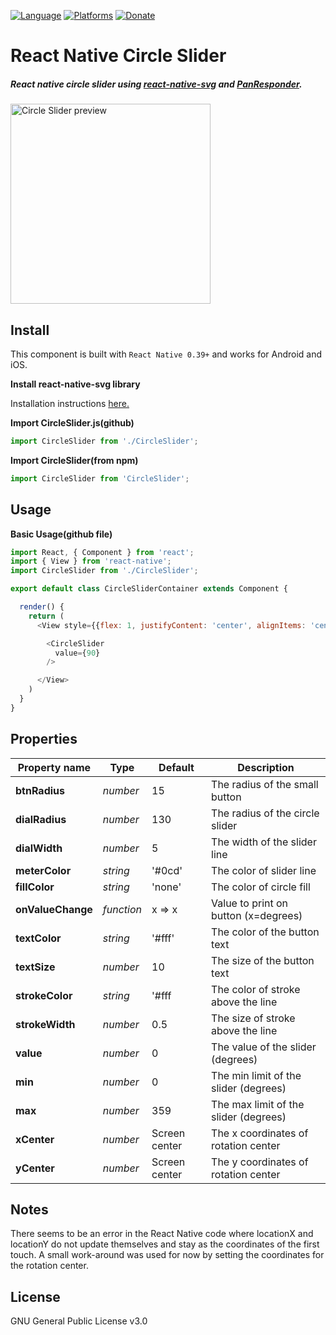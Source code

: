 [![Language](https://img.shields.io/badge/language-ES%206-orange.svg)](https://github.com/lukehoban/es6features#readme)
[![Platforms](https://img.shields.io/badge/platform-iOS%20%7C%20Android-lightgrey.svg)](http://facebook.github.io/react-native/docs/getting-started.html)
[![Donate](https://img.shields.io/badge/Donate-PayPal-green.svg)](https://paypal.me/RayChooi)

# React Native Circle Slider


##### React native circle slider using [react-native-svg](https://github.com/react-native-community/react-native-svg) and [PanResponder](https://facebook.github.io/react-native/docs/panresponder.html).

<img src="https://github.com/raymondchooi/react-native-circle-slider/blob/master/img/circleSliderPreview.gif" alt="Circle Slider preview" width="320px"></img>

## Install

This component is built with `React Native 0.39+` and works for Android and iOS.

**Install react-native-svg library**

Installation instructions [here.](https://github.com/react-native-community/react-native-svg)

**Import CircleSlider.js(github)**
```javascript
import CircleSlider from './CircleSlider';
```
**Import CircleSlider(from npm)**
```javascript
import CircleSlider from 'CircleSlider';
```
## Usage

**Basic Usage(github file)**

```javascript
import React, { Component } from 'react';
import { View } from 'react-native';
import CircleSlider from './CircleSlider';

export default class CircleSliderContainer extends Component {

  render() {
    return (
      <View style={{flex: 1, justifyContent: 'center', alignItems: 'center'}}>

        <CircleSlider
          value={90}
        />

      </View>
    )
  }
}
```

## Properties

| Property name        | Type       | Default             | Description                          |
| ---                  | ---        | ---                 | ---                                  |
| **btnRadius**        | *number*   | 15                  | The radius of the small button       |
| **dialRadius**       | *number*   | 130                 | The radius of the circle slider      |
| **dialWidth**        | *number*   | 5                   | The width of the slider line         |
| **meterColor**       | *string*   | '#0cd'              | The color of slider line             |
| **fillColor**        | *string*   | 'none'              | The color of circle fill             |
| **onValueChange**    | *function* | x => x              | Value to print on button (x=degrees) |
| **textColor**        | *string*   | '#fff'              | The color of the button text         |
| **textSize**         | *number*   | 10                  | The size of the button text          |
| **strokeColor**      | *string*   | '#fff               | The color of stroke above the line   |
| **strokeWidth**      | *number*   | 0.5                 | The size of stroke above the line    |
| **value**            | *number*   | 0                   | The value of the slider (degrees)    |
| **min**              | *number*   | 0                   | The min limit of the slider (degrees)|
| **max**              | *number*   | 359                 | The max limit of the slider (degrees)|
| **xCenter**          | *number*   | Screen center       | The x coordinates of rotation center |
| **yCenter**          | *number*   | Screen center       | The y coordinates of rotation center |

## Notes

There seems to be an error in the React Native code where locationX and locationY do not update themselves and stay as the coordinates of the first touch.
A small work-around was used for now by setting the coordinates for the rotation center.

## License

GNU General Public License v3.0
